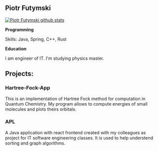 ## Piotr Futymski

[![Piotr Futymski github stats](https://github-readme-stats.vercel.app/api?username=piotrfutymski)](https://github.com/anuraghazra/github-readme-stats)

<b>Programming</b>

Skills: Java, Spring, C++, Rust

<b>Education</b>

I am engineer of IT. I'm studying physics master.

## Projects:

### Hartree-Fock-App

This is an implementation of Hartree Fock method for computation in Quantum Chemistry. My program allows to compute energies of small molecules and plots theirs orbitals.

### APL

A Java application with react frontend created with my colleagues as project for IT software engineering classes. It is used to help understend sorting and graph algorithms.

<!--
**piotrfutymski/piotrfutymski** is a ✨ _special_ ✨ repository because its `README.md` (this file) appears on your GitHub profile.

Here are some ideas to get you started:

- 🔭 I’m currently working on ...
- 🌱 I’m currently learning ...
- 👯 I’m looking to collaborate on ...
- 🤔 I’m looking for help with ...
- 💬 Ask me about ...
- 📫 How to reach me: ...
- 😄 Pronouns: ...
- ⚡ Fun fact: ...
-->

